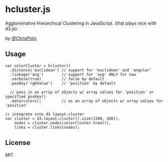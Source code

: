 # hcluster.js

Agglomerative Hierarchical Clustering in JavaScript. (that plays nice with d3.js).

*by [@ChrisPolis](http://twitter.com/chrispolis)*

## Usage

```
var colorCluster = hcluster()
  .distance('euclidean') // support for 'euclidean' and 'angular'
  .linkage('avg')        // support for 'avg' ONLY for now
  .verbose(true)         // false by default
  .posKey('rgbValue')    // 'position' by default

  // pass in an array of objects w/ array values for 'position' or specified posKey()
  .data(colors);         // as an array of objects w/ array values for 'position'

// integrate into d3 layout.cluster
var cluster = d3.layout.cluster().size([200, 200]),
    nodes = cluster.nodes(colorCluster.tree()),
    links = cluster.links(nodes);
```

## License

MIT
